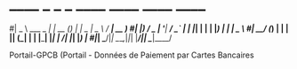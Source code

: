 # ____            _        _ _       ____  ____   ____ ____  
#|  _ \ ___  _ __| |_ __ _(_) |     |  _ \|  _ \ / ___| __ ) 
#| |_) / _ \| '__| __/ _` | | |_____| | | | |_) | |   |  _ \ 
#|  __/ (_) | |  | || (_| | | |_____| |_| |  __/| |___| |_) |
#|_|   \___/|_|   \__\__,_|_|_|     |____/|_|    \____|____/ 
                                                             
Portail-GPCB (Portail - Données de Paiement par Cartes Bancaires
